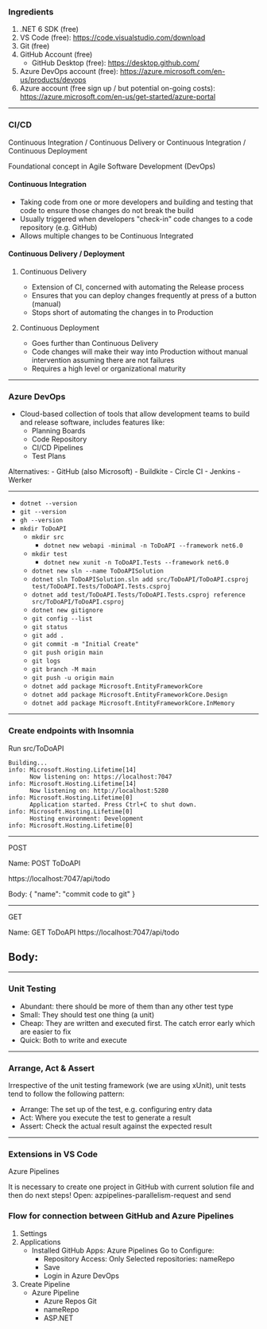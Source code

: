 ### Ingredients

1. .NET 6 SDK (free)
2. VS Code (free): https://code.visualstudio.com/download
3. Git (free)
4. GitHub Account (free)
    - GitHub Desktop (free): https://desktop.github.com/
5. Azure DevOps account (free): https://azure.microsoft.com/en-us/products/devops
6. Azure account (free sign up / but potential on-going costs): https://azure.microsoft.com/en-us/get-started/azure-portal

---

### CI/CD

Continuous Integration / Continuous Delivery
or
Continuous Integration / Continuous Deployment

Foundational concept in Agile Software Development (DevOps)

#### Continuous Integration

- Taking code from one or more developers and building and testing that code to ensure those changes do not break the build
- Usually triggered when developers "check-in" code changes to a code repository (e.g. GitHub)
- Allows multiple changes to be Continuous Integrated

#### Continuous Delivery / Deployment

1. Continuous Delivery
    - Extension of CI, concerned with automating the Release process
    - Ensures that you can deploy changes frequently at press of a button (manual)
    - Stops short of automating the changes in to Production

2. Continuous Deployment
    - Goes further than Continuous Delivery
    - Code changes will make their way into Production without manual intervention assuming there are not failures
    - Requires a high level or organizational maturity

---

### Azure DevOps

- Cloud-based collection of tools that allow development teams to build and release software, includes features like:
    - Planning Boards
    - Code Repository
    - CI/CD Pipelines
    - Test Plans

Alternatives:
    - GitHub (also Microsoft)
    - Buildkite
    - Circle CI
    - Jenkins
    - Werker

---

- ```dotnet --version```
- ```git --version```
- ```gh --version```
- ```mkdir ToDoAPI```
    - ```mkdir src```
        - ```dotnet new webapi -minimal -n ToDoAPI --framework net6.0```
    - ```mkdir test```
        - ```dotnet new xunit -n ToDoAPI.Tests --framework net6.0```
    - ```dotnet new sln --name ToDoAPISolution```
    - ```dotnet sln ToDoAPISolution.sln add src/ToDoAPI/ToDoAPI.csproj test/ToDoAPI.Tests/ToDoAPI.Tests.csproj```
    - ```dotnet add test/ToDoAPI.Tests/ToDoAPI.Tests.csproj reference src/ToDoAPI/ToDoAPI.csproj```
    - ```dotnet new gitignore```
    - ```git config --list```
    - ```git status```
    - ```git add .```
    - ```git commit -m "Initial Create"```
    - ```git push origin main```
    - ```git logs```
    - ```git branch -M main```
    - ```git push -u origin main```
    - ```dotnet add package Microsoft.EntityFrameworkCore```
    - ```dotnet add package Microsoft.EntityFrameworkCore.Design```
    - ```dotnet add package Microsoft.EntityFrameworkCore.InMemory```

---

### Create endpoints with Insomnia

Run src/ToDoAPI
```
Building...
info: Microsoft.Hosting.Lifetime[14]
      Now listening on: https://localhost:7047
info: Microsoft.Hosting.Lifetime[14]
      Now listening on: http://localhost:5280
info: Microsoft.Hosting.Lifetime[0]
      Application started. Press Ctrl+C to shut down.
info: Microsoft.Hosting.Lifetime[0]
      Hosting environment: Development
info: Microsoft.Hosting.Lifetime[0]
```

---

POST

Name: POST ToDoAPI

https://localhost:7047/api/todo

Body:
{
	"name": "commit code to git"
}

---

GET

Name: GET ToDoAPI
https://localhost:7047/api/todo

Body:
-


---

### Unit Testing

- Abundant: there should be more of them than any other test type
- Small: They should test one thing (a unit)
- Cheap: They are written and executed first. The catch error early which are easier to fix
- Quick: Both to write and execute

---

### Arrange, Act & Assert

Irrespective of the unit testing framework (we are using xUnit), unit tests tend to follow the following pattern:
- Arrange: The set up of the test, e.g. configuring entry data
- Act: Where you execute the test to generate a result
- Assert: Check the actual result against the expected result

---

### Extensions in VS Code

Azure Pipelines

It is necessary to create one project in GitHub with current solution file and then do next steps!
Open: azpipelines-parallelism-request and send

### Flow for connection between GitHub and Azure Pipelines
1. Settings
2. Applications
    - Installed GitHub Apps: Azure Pipelines
        Go to Configure:
        - Repository Access: Only Selected repositories: nameRepo
        - Save
        - Login in Azure DevOps
3. Create Pipeline
    - Azure Pipeline
        - Azure Repos Git
        - nameRepo
        - ASP.NET
